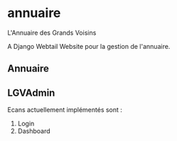 # annuaire

L'Annuaire des Grands Voisins

A Django Webtail Website pour la gestion de l'annuaire.

## Annuaire

## LGVAdmin

Ecans actuellement implémentés sont :

1. Login
2. Dashboard

